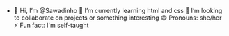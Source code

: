 - 👋 Hi, I’m @Sawadinho
🌱 I’m currently learning html and css
💞️ I’m looking to collaborate on projects or something interesting
😄 Pronouns: she/her
⚡ Fun fact: I'm self-taught
